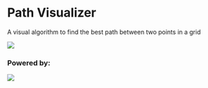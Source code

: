 <h1>Path Visualizer</h1>
<p>A visual algorithm to find the best path between two points in a grid</p>
<img src="https://i.imgur.com/wh6P57K.jpg"/>
<h3>Powered by:</h3>
<img src="https://i.imgur.com/dcII2om.jpg"/>
